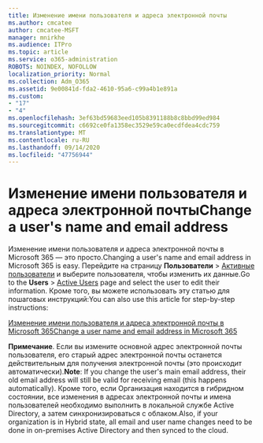 ```yaml
---
title: Изменение имени пользователя и адреса электронной почты
ms.author: cmcatee
author: cmcatee-MSFT
manager: mnirkhe
ms.audience: ITPro
ms.topic: article
ms.service: o365-administration
ROBOTS: NOINDEX, NOFOLLOW
localization_priority: Normal
ms.collection: Adm_O365
ms.assetid: 9e00841d-fda2-4610-95a6-c99a4b1e891a
ms.custom:
- "17"
- "4"
ms.openlocfilehash: 3ef63bd59683eed105b8391188b8c8bbd99ed984
ms.sourcegitcommit: c6692ce0fa1358ec3529e59ca0ecdfdea4cdc759
ms.translationtype: MT
ms.contentlocale: ru-RU
ms.lasthandoff: 09/14/2020
ms.locfileid: "47756944"
---
```

# <a name="change-a-users-name-and-email-address"></a><span data-ttu-id="bc13b-102">Изменение имени пользователя и адреса электронной почты</span><span class="sxs-lookup"><span data-stu-id="bc13b-102">Change a user's name and email address</span></span>

<span data-ttu-id="bc13b-103">Изменение имени пользователя и адреса электронной почты в Microsoft 365 — это просто.</span><span class="sxs-lookup"><span data-stu-id="bc13b-103">Changing a user's name and email address in Microsoft 365 is easy.</span></span> <span data-ttu-id="bc13b-104">Перейдите на страницу **Пользователи** \> [Активные пользователи](https://go.microsoft.com/fwlink/p/?linkid=834822) и выберите пользователя, чтобы изменить их данные.</span><span class="sxs-lookup"><span data-stu-id="bc13b-104">Go to the **Users** \> [Active Users](https://go.microsoft.com/fwlink/p/?linkid=834822) page and select the user to edit their information.</span></span> <span data-ttu-id="bc13b-105">Кроме того, вы можете использовать эту статью для пошаговых инструкций:</span><span class="sxs-lookup"><span data-stu-id="bc13b-105">You can also use this article for step-by-step instructions:</span></span>
  
[<span data-ttu-id="bc13b-106">Изменение имени пользователя и адреса электронной почты в Microsoft 365</span><span class="sxs-lookup"><span data-stu-id="bc13b-106">Change a user name and email address in Microsoft 365</span></span>](https://docs.microsoft.com/microsoft-365/admin/add-users/change-a-user-name-and-email-address)
  
 <span data-ttu-id="bc13b-107">**Примечание**. Если вы измените основной адрес электронной почты пользователя, его старый адрес электронной почты останется действительным для получения электронной почты (это происходит автоматически).</span><span class="sxs-lookup"><span data-stu-id="bc13b-107">**Note**: If you change the user's main email address, their old email address will still be valid for receiving email (this happens automatically).</span></span> <span data-ttu-id="bc13b-108">Кроме того, если Организация находится в гибридном состоянии, все изменения в адресах электронной почты и имена пользователей необходимо выполнить в локальной службе Active Directory, а затем синхронизироваться с облаком.</span><span class="sxs-lookup"><span data-stu-id="bc13b-108">Also, if your organization is in Hybrid state, all email and user name changes need to be done in on-premises Active Directory and then synced to the cloud.</span></span>